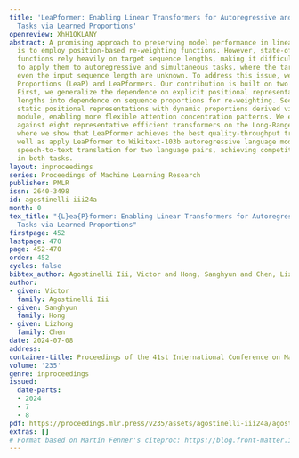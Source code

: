 ```yaml
---
title: 'LeaPformer: Enabling Linear Transformers for Autoregressive and Simultaneous
  Tasks via Learned Proportions'
openreview: XhH1OKLANY
abstract: A promising approach to preserving model performance in linearized transformers
  is to employ position-based re-weighting functions. However, state-of-the-art re-weighting
  functions rely heavily on target sequence lengths, making it difficult or impossible
  to apply them to autoregressive and simultaneous tasks, where the target and sometimes
  even the input sequence length are unknown. To address this issue, we propose Learned
  Proportions (LeaP) and LeaPformers. Our contribution is built on two major components.
  First, we generalize the dependence on explicit positional representations and sequence
  lengths into dependence on sequence proportions for re-weighting. Second, we replace
  static positional representations with dynamic proportions derived via a compact
  module, enabling more flexible attention concentration patterns. We evaluate LeaPformer
  against eight representative efficient transformers on the Long-Range Arena benchmark,
  where we show that LeaPformer achieves the best quality-throughput trade-off, as
  well as apply LeaPformer to Wikitext-103b autoregressive language modeling and simultaneous
  speech-to-text translation for two language pairs, achieving competitive results
  in both tasks.
layout: inproceedings
series: Proceedings of Machine Learning Research
publisher: PMLR
issn: 2640-3498
id: agostinelli-iii24a
month: 0
tex_title: "{L}ea{P}former: Enabling Linear Transformers for Autoregressive and Simultaneous
  Tasks via Learned Proportions"
firstpage: 452
lastpage: 470
page: 452-470
order: 452
cycles: false
bibtex_author: Agostinelli Iii, Victor and Hong, Sanghyun and Chen, Lizhong
author:
- given: Victor
  family: Agostinelli Iii
- given: Sanghyun
  family: Hong
- given: Lizhong
  family: Chen
date: 2024-07-08
address:
container-title: Proceedings of the 41st International Conference on Machine Learning
volume: '235'
genre: inproceedings
issued:
  date-parts:
  - 2024
  - 7
  - 8
pdf: https://proceedings.mlr.press/v235/assets/agostinelli-iii24a/agostinelli-iii24a.pdf
extras: []
# Format based on Martin Fenner's citeproc: https://blog.front-matter.io/posts/citeproc-yaml-for-bibliographies/
---
```

